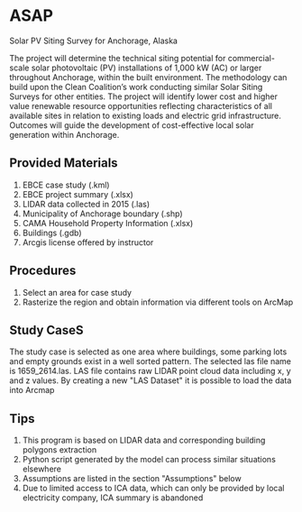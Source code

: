# ASAP
Solar PV Siting Survey for Anchorage, Alaska

The project will determine the technical siting potential for commercial-scale solar photovoltaic (PV) installations of 1,000 kW (AC) or larger throughout Anchorage, within the built environment. The methodology can build upon the Clean Coalition’s work conducting similar Solar Siting Surveys for other entities. The project will identify lower cost and higher value renewable resource opportunities reflecting characteristics of all available sites in relation to existing loads and electric grid infrastructure. Outcomes will guide the development of cost-effective local solar generation within Anchorage.

## Provided Materials
1. EBCE case study (.kml)
2. EBCE project summary (.xlsx)
3. LIDAR data collected in 2015 (.las)
4. Municipality of Anchorage boundary (.shp)
5. CAMA Household Property Information (.xlsx)
6. Buildings (.gdb)
7. Arcgis license offered by instructor

## Procedures
1. Select an area for case study 
2. Rasterize the region and obtain information via different tools on ArcMap


## Study CaseS
The study case is selected as one area where buildings, some parking lots and empty grounds exist in a well sorted pattern. The selected las file name is 1659_2614.las. LAS file contains raw LIDAR point cloud data including x, y and z values. By creating a new "LAS Dataset" it is possible to load the data into Arcmap


## Tips
1. This program is based on LIDAR data and corresponding building polygons extraction 
2. Python script generated by the model can process similar situations elsewhere
3. Assumptions are listed in the section "Assumptions" below
4. Due to limited access to ICA data, which can only be provided by local electricity company, ICA summary is abandoned

